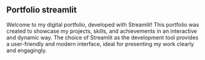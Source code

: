 ## Portfolio streamlit
Welcome to my digital portfolio, developed with Streamlit! This portfolio was created to showcase my projects, skills, and achievements in an interactive and dynamic way. The choice of Streamlit as the development tool provides a user-friendly and modern interface, ideal for presenting my work clearly and engagingly.
